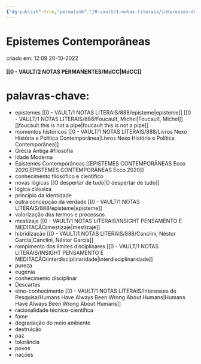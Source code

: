 ```yaml
---
{"dg-publish":true,"permalink":"/0-vault/1-notas-literais/interesses-de-pesquisa/epistemes-contemporaneas/","tags":["filosofia"],"dgHomeLink":true,"dgShowLocalGraph":true,"dgShowFileTree":true,"dgEnableSearch":true,"noteIcon":""}
---
```


# Epistemes Contemporâneas
criado em: 12:09 20-10-2022

#### [[0 - VAULT/2 NOTAS PERMANENTES/MdCC\|MdCC]]

# palavras-chave: 
- epistemes [[0 - VAULT/1 NOTAS LITERAIS/888/episteme\|episteme]] [[0 - VAULT/1 NOTAS LITERAIS/888/Foucault, Michel\|Foucault, Michel]] [[foucault this is not a pipe\|foucault this is not a pipe]]
- momentos históricos [[0 - VAULT/1 NOTAS LITERAIS/888/Livros Nexo História e Política Contemporânea\|Livros Nexo História e Política Contemporânea]]
- Grécia Antiga #filosofia 
- Idade Moderna
- Epistemes Contemporâneas [[EPISTEMES CONTEMPORÂNEAS Ecco 2020\|EPISTEMES CONTEMPORÂNEAS Ecco 2020]]
- conhecimento filosófico e científico
- novas lógicas [[O despertar de tudo\|O despertar de tudo]]
- lógica clássica
- princípio da identidade 
- outra concepção da verdade [[0 - VAULT/1 NOTAS LITERAIS/888/episteme\|episteme]]
- valorização dos termos e processos
- mestizaje [[0 - VAULT/1 NOTAS LITERAIS/INSIGHT PENSAMENTO E MEDITAÇÃO/mestizaje\|mestizaje]]
- hibridização [[0 - VAULT/1 NOTAS LITERAIS/888/Canclini, Néstor García\|Canclini, Néstor García]]
- rompimento dos limites disciplinares [[0 - VAULT/1 NOTAS LITERAIS/INSIGHT PENSAMENTO E MEDITAÇÃO/interdisciplinaridade\|interdisciplinaridade]]
- pureza
- eugenia
- conhecimento disciplinar
- Descartes
- etno-conhecimento [[0 - VAULT/1 NOTAS LITERAIS/Interesses de Pesquisa/Humans Have Always Been Wrong About Humans\|Humans Have Always Been Wrong About Humans]]
- racionalidade técnico-científica
- fome
- degradação do meio ambiente
- destruição
- paz
- tolerância
- povos
- nações